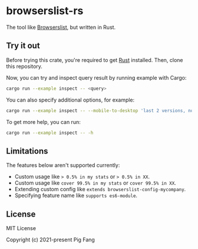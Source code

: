 # browserslist-rs

The tool like [Browserslist](https://github.com/browserslist/browserslist), but written in Rust.

## Try it out

Before trying this crate, you're required to get [Rust](https://www.rust-lang.org/) installed.
Then, clone this repository.

Now, you can try and inspect query result by running example with Cargo:

```sh
cargo run --example inspect -- <query>
```

You can also specify additional options, for example:

```sh
cargo run --example inspect -- --mobile-to-desktop 'last 2 versions, not dead`
```

To get more help, you can run:

```sh
cargo run --example inspect -- -h
```

## Limitations

The features below aren't supported currently:

- Custom usage like `> 0.5% in my stats` or `> 0.5% in XX`.
- Custom usage like `cover 99.5% in my stats` or `cover 99.5% in XX`.
- Extending custom config like `extends browserslist-config-mycompany`.
- Specifying feature name like `supports es6-module`.

## License

MIT License

Copyright (c) 2021-present Pig Fang
